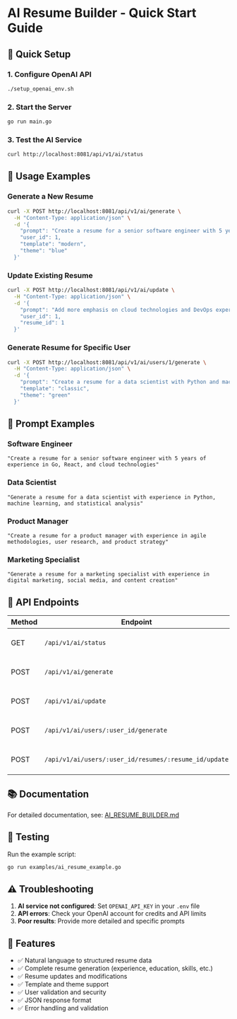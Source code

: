 # AI Resume Builder - Quick Start Guide

## 🚀 Quick Setup

### 1. Configure OpenAI API
```bash
./setup_openai_env.sh
```

### 2. Start the Server
```bash
go run main.go
```

### 3. Test the AI Service
```bash
curl http://localhost:8081/api/v1/ai/status
```

## 📝 Usage Examples

### Generate a New Resume
```bash
curl -X POST http://localhost:8081/api/v1/ai/generate \
  -H "Content-Type: application/json" \
  -d '{
    "prompt": "Create a resume for a senior software engineer with 5 years of experience in Go and React",
    "user_id": 1,
    "template": "modern",
    "theme": "blue"
  }'
```

### Update Existing Resume
```bash
curl -X POST http://localhost:8081/api/v1/ai/update \
  -H "Content-Type: application/json" \
  -d '{
    "prompt": "Add more emphasis on cloud technologies and DevOps experience",
    "user_id": 1,
    "resume_id": 1
  }'
```

### Generate Resume for Specific User
```bash
curl -X POST http://localhost:8081/api/v1/ai/users/1/generate \
  -H "Content-Type: application/json" \
  -d '{
    "prompt": "Create a resume for a data scientist with Python and machine learning experience",
    "template": "classic",
    "theme": "green"
  }'
```

## 🎯 Prompt Examples

### Software Engineer
```
"Create a resume for a senior software engineer with 5 years of experience in Go, React, and cloud technologies"
```

### Data Scientist
```
"Generate a resume for a data scientist with experience in Python, machine learning, and statistical analysis"
```

### Product Manager
```
"Create a resume for a product manager with experience in agile methodologies, user research, and product strategy"
```

### Marketing Specialist
```
"Generate a resume for a marketing specialist with experience in digital marketing, social media, and content creation"
```

## 🔧 API Endpoints

| Method | Endpoint | Description |
|--------|----------|-------------|
| GET | `/api/v1/ai/status` | Check AI service status |
| POST | `/api/v1/ai/generate` | Generate new resume |
| POST | `/api/v1/ai/update` | Update existing resume |
| POST | `/api/v1/ai/users/:user_id/generate` | Generate resume for user |
| POST | `/api/v1/ai/users/:user_id/resumes/:resume_id/update` | Update specific resume |

## 📚 Documentation

For detailed documentation, see: [AI_RESUME_BUILDER.md](docs/AI_RESUME_BUILDER.md)

## 🧪 Testing

Run the example script:
```bash
go run examples/ai_resume_example.go
```

## ⚠️ Troubleshooting

1. **AI service not configured**: Set `OPENAI_API_KEY` in your `.env` file
2. **API errors**: Check your OpenAI account for credits and API limits
3. **Poor results**: Provide more detailed and specific prompts

## 🎨 Features

- ✅ Natural language to structured resume data
- ✅ Complete resume generation (experience, education, skills, etc.)
- ✅ Resume updates and modifications
- ✅ Template and theme support
- ✅ User validation and security
- ✅ JSON response format
- ✅ Error handling and validation 